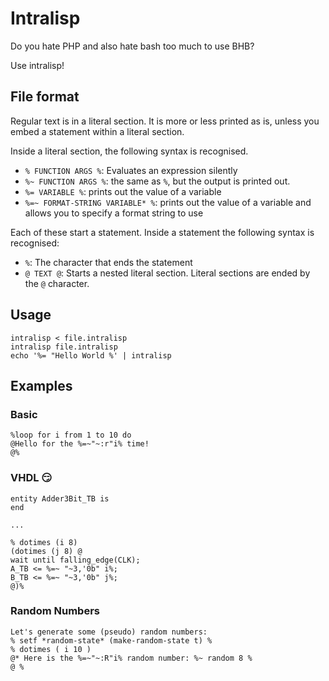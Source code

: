 # Intralisp

Do you hate PHP and also hate bash too much to use BHB?

Use intralisp!

## File format

Regular text is in a literal section. It is more or less printed as is, unless you embed a statement within a literal section.

Inside a literal section, the following syntax is recognised.

* `% FUNCTION ARGS %`: Evaluates an expression silently
* `%~ FUNCTION ARGS %`: the same as `%`, but the output is printed out.
* `%= VARIABLE %`: prints out the value of a variable
* `%=~ FORMAT-STRING VARIABLE* %`: prints out the value of a variable and allows you to specify a format string to use

Each of these start a statement.
Inside a statement the following syntax is recognised:

* `%`: The character that ends the statement
* `@ TEXT @`: Starts a nested literal section.
Literal sections are ended by the `@` character.

## Usage 

```shell
intralisp < file.intralisp
intralisp file.intralisp
echo '%= "Hello World %' | intralisp
```

## Examples

### Basic
```
%loop for i from 1 to 10 do
@Hello for the %=~"~:r"i% time!
@%
```

### VHDL 😏
```
entity Adder3Bit_TB is
end 

...

% dotimes (i 8)
(dotimes (j 8) @
wait until falling_edge(CLK);
A_TB <= %=~ "~3,'0b" i%;
B_TB <= %=~ "~3,'0b" j%;
@)%
```

### Random Numbers
```
Let's generate some (pseudo) random numbers:
% setf *random-state* (make-random-state t) %
% dotimes ( i 10 )
@* Here is the %=~"~:R"i% random number: %~ random 8 %
@ %
```
